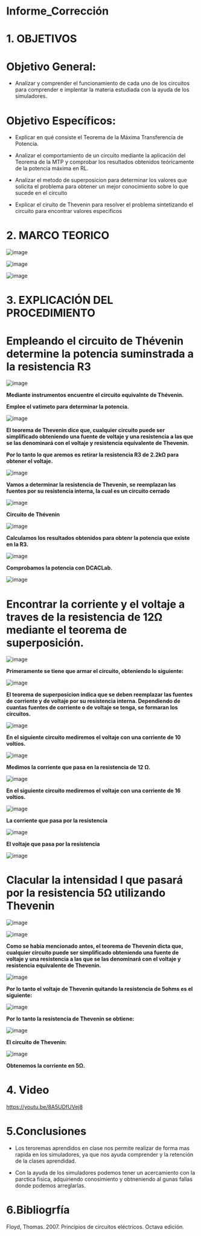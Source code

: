 # Informe_Corrección
# 1. OBJETIVOS 

# **Objetivo General:**

* Analizar y comprender el funcionamiento de cada uno de los circuitos para comprender e implentar la materia estudiada con la ayuda de los simuladores.

# **Objetivo Específicos:**

* Explicar en qué consiste el Teorema de la Máxima Transferencia de Potencia.

* Analizar el comportamiento de un circuito mediante la aplicación del Teorema de la MTP y comprobar los resultados obtenidos teóricamente de la potencia máxima en RL.

* Analizar el metodo de superposicion para determinar los valores que solicita el problema para obtener un mejor conocimiento sobre lo que sucede en el circuito 

* Explicar el ciruito de Thevenin para resolver el problema sintetizando el circuito para encontrar valores especificos

# 2. MARCO TEORICO

![image](https://user-images.githubusercontent.com/105617383/184851300-7869b3e0-47a2-4c49-a492-425d5b1e7bd4.png)

![image](https://user-images.githubusercontent.com/105617383/184851386-84dbe598-0c5a-4f62-8aaf-c5a8065ed9b8.png)

![image](https://user-images.githubusercontent.com/105617383/184851916-0bf2f880-92e4-4e06-85fc-86b783d60cc1.png)

# 3. EXPLICACIÓN DEL PROCEDIMIENTO

# **Empleando el circuito de Thévenin determine la potencia suminstrada a la resistencia R3**

![image](https://user-images.githubusercontent.com/105617383/184721717-55e79615-5739-4982-966c-b96cada84605.png)

**Mediante instrumentos encuentre el circuito equivalnte de Thévenin.**

**Emplee el vatimeto para determinar la potencia.**

![image](https://user-images.githubusercontent.com/105617383/184722674-197060bc-7b18-42e7-9005-8dbade44e576.png)

**El teorema de Thevenin dice que, cualquier circuito puede ser simplificado obteniendo una fuente de voltaje y una resistencia a las que se las denominará con el voltaje y resistencia equivalente de Thevenin.**

**Por lo tanto lo que aremos es retirar la resistencia R3 de 2.2kΩ para obtener el voltaje.**

![image](https://user-images.githubusercontent.com/105617383/184722900-1cab62d0-34da-4e4b-982a-e28614664dad.png)

**Vamos a  determinar la resistencia de Thevenin, se reemplazan las fuentes por su resistencia interna, la cual es un circuito cerrado**

![image](https://user-images.githubusercontent.com/105617383/184723611-3be2a7e5-6f5e-46b7-b3a0-dad2d54ac65e.png)

**Circuito de Thévenin**

![image](https://user-images.githubusercontent.com/105617383/184724906-54203fe3-7d7f-4c90-92c8-5d19ed12d260.png)

**Calculamos los resultados obtenidos para obtenr la potencia que existe en la R3.**

![image](https://user-images.githubusercontent.com/105617383/184724506-8196d298-03bd-44c0-aa47-2a1c8d014601.png)

**Comprobamos la potencia con DCACLab.**

![image](https://user-images.githubusercontent.com/105617383/184726281-695b2f91-8280-4bbb-b750-93c4d8759753.png)

# **Encontrar la corriente y el voltaje a traves de la resistencia de 12Ω mediante el teorema de superposición.**

![image](https://user-images.githubusercontent.com/105617383/184726735-7f165f27-bc1d-4bf2-8de5-f45d59b3b24d.png)

**Primeramente se tiene que armar el circuito, obteniendo lo siguiente:**

![image](https://user-images.githubusercontent.com/105617383/184729081-9b84c066-3e06-4c55-afa7-12ebf06cd8e7.png)

**El teorema de superposicion indica que se deben reemplazar las fuentes de corriente y de voltaje por su resistencia interna. Dependiendo de cuantas fuentes de corriente o de voltaje se tenga, se formaran los circuitos.**

![image](https://user-images.githubusercontent.com/105617383/184741071-bed3fada-9eac-4009-97f8-45cb4130367f.png)

**En el siguiente circuito mediremos el voltaje con una corriente de 10 voltios.**

![image](https://user-images.githubusercontent.com/105617383/184756778-dde89282-0695-400c-bca1-28dd20ef9480.png)

**Medimos la corriente que pasa en la resistencia de 12 Ω.**

![image](https://user-images.githubusercontent.com/105617383/184741601-854d661d-8f08-4255-a051-85e54761e4cb.png)

**En el siguiente circuito mediremos el voltaje con una corriente de 16 voltios.**

![image](https://user-images.githubusercontent.com/105617383/184755782-37d1cde0-5ec8-4c77-9842-3bdefda089e6.png)

**La corriente que pasa por la resistencia**

![image](https://user-images.githubusercontent.com/105617383/184741771-be93c486-9596-4837-975c-c56ca7a41925.png)

**El voltaje que pasa por la resistencia**

![image](https://user-images.githubusercontent.com/105617383/184756876-2ab30263-31ef-4471-af9e-b3cab9d5b3b5.png)

# **Clacular la intensidad I que pasará por la resistencia 5Ω utilizando Thevenin**

![image](https://user-images.githubusercontent.com/105617383/184757770-3d75f1f2-855f-4571-9cf5-ab153b1b3663.png)

![image](https://user-images.githubusercontent.com/105617383/184758419-128530ae-bee5-4438-9db6-fdbab4c54150.png)

**Como se habia mencionado antes, el teorema de Thevenin dicta que, cualquier circuito puede ser simplificado obteniendo una fuente de voltaje y una resistencia a las que se las denominará con el voltaje y resistencia equivalente de Thevenin.**

![image](https://user-images.githubusercontent.com/105617383/184759330-80263fc2-ea94-4995-81d7-bb648faa195e.png)

**Por lo tanto el voltaje de Thevenin quitando la resistencia de 5ohms es el siguiente:**

![image](https://user-images.githubusercontent.com/105617383/184759779-7b4b30fb-c0f8-4df9-a347-aafcc688a700.png)

**Por lo tanto la resistencia de Thevenin se obtiene:**

![image](https://user-images.githubusercontent.com/105617383/184760828-f7d8b349-7ad4-4cc5-b0b2-f485d0860248.png)

**El circuito de Thevenin:**

![image](https://user-images.githubusercontent.com/105617383/184769953-ea8b70b6-c756-4702-a2a0-8a5567b11e73.png)

**Obtenemos la corriente en 5Ω.**

# **4. Video**

https://youtu.be/8A5UDfUVej8

# **5.Conclusiones**

* Los teroremas aprendidos en clase nos permite realizar de forma mas rapida en los simuladores, ya que nos ayuda comprender y la retención de la clases aprendidad.

* Con la ayuda de los simuladores podemos tener un acercamiento con la parctica fisica, adquiriendo conosimiento y  obtneniendo al gunas fallas donde podemos arreglarlas.

# **6.Bibliogrfía**

Floyd, Thomas. 2007. Principios de circuitos eléctricos. Octava edición.
